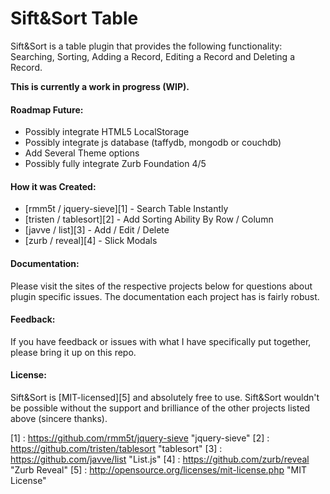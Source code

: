 # Sift&amp;Sort Table

Sift&amp;Sort is a table plugin that provides the following functionality: Searching, Sorting, Adding a Record, Editing a Record and Deleting a Record.

**This is currently a work in progress (WIP).**

#### Roadmap Future:

+ Possibly integrate HTML5 LocalStorage
+ Possibly integrate js database (taffydb, mongodb or couchdb)
+ Add Several Theme options
+ Possibly fully integrate Zurb Foundation 4/5

#### How it was Created:

+ [rmm5t / jquery-sieve][1] - Search Table Instantly
+ [tristen / tablesort][2] - Add Sorting Ability By Row / Column
+ [javve / list][3] - Add / Edit / Delete
+ [zurb / reveal][4] - Slick Modals

#### Documentation:
Please visit the sites of the respective projects below for questions about plugin specific issues. The documentation each project has is fairly robust.

#### Feedback:
If you have feedback or issues with what I have specifically put together, please bring it up on this repo.

#### License:
Sift&amp;Sort is [MIT-licensed][5] and absolutely free to use. Sift&amp;Sort wouldn't be possible without the support and brilliance of the other projects listed above (sincere thanks).

[1] : https://github.com/rmm5t/jquery-sieve "jquery-sieve"
[2] : https://github.com/tristen/tablesort "tablesort"
[3] : https://github.com/javve/list "List.js"
[4] : https://github.com/zurb/reveal "Zurb Reveal"
[5] : http://opensource.org/licenses/mit-license.php "MIT License"